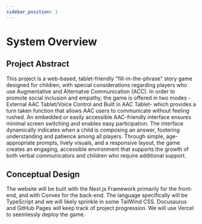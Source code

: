 ```yaml
---
sidebar_position: 1
---
```


# System Overview

## Project Abstract

This project is a web-based, tablet-friendly "fill-in-the-phrase" story game designed for children, with special considerations 
regarding players who use Augmentative and Alternatve Communication (ACC). In order to promote social inclusion and empathy, the 
game is offered in two modes -External AAC Tablet/Voice Control and Built in AAC Tablet- which provides a turn taken function that allows AAC users to communicate without feeling 
rushed. An embedded or easily accessible AAC-friendly interface ensures minimal screen switching and enables easy participation. 
The interface dynamically indicates when a child is composing an answer, fostering understanding and patience among all players. 
Through simple, age-appropriate prompts, lively visuals, and a responsive layout, the game creates an engaging, accessible 
environment that supports the growth of both verbal communicators and children who require additional support. 

## Conceptual Design

The website will be built with the Next.js 
Framework primarily for the front-end, and with 
Convex for the back-end. The language 
specifically will be TypeScript and we will 
likely sprinkle in some TailWind CSS. Docusaurus 
and GitHub Pages will keep track of project 
progression. We will use Vercel to seemlessly 
deploy the game.